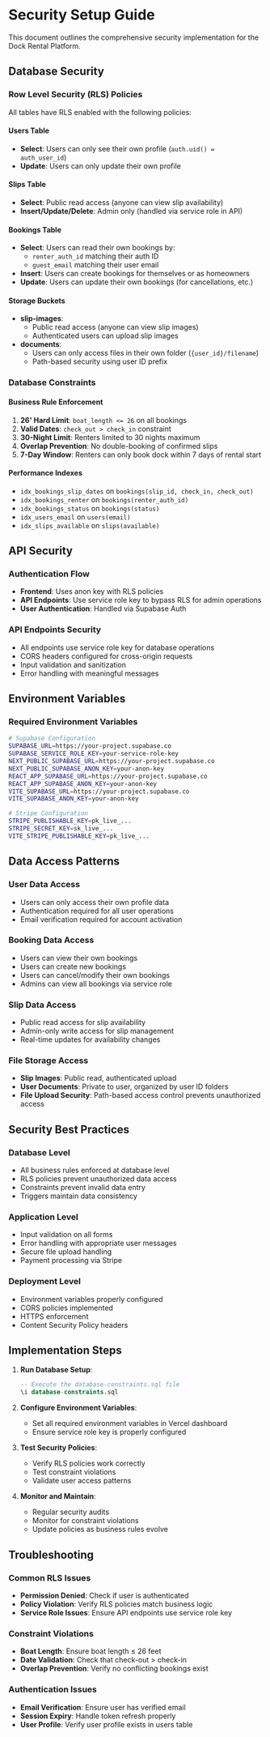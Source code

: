 # Security Setup Guide

This document outlines the comprehensive security implementation for the Dock Rental Platform.

## Database Security

### Row Level Security (RLS) Policies

All tables have RLS enabled with the following policies:

#### Users Table
- **Select**: Users can only see their own profile (`auth.uid() = auth_user_id`)
- **Update**: Users can only update their own profile

#### Slips Table  
- **Select**: Public read access (anyone can view slip availability)
- **Insert/Update/Delete**: Admin only (handled via service role in API)

#### Bookings Table
- **Select**: Users can read their own bookings by:
  - `renter_auth_id` matching their auth ID
  - `guest_email` matching their user email
- **Insert**: Users can create bookings for themselves or as homeowners
- **Update**: Users can update their own bookings (for cancellations, etc.)

#### Storage Buckets
- **slip-images**: 
  - Public read access (anyone can view slip images)
  - Authenticated users can upload slip images
- **documents**:
  - Users can only access files in their own folder (`{user_id}/filename`)
  - Path-based security using user ID prefix

### Database Constraints

#### Business Rule Enforcement
1. **26' Hard Limit**: `boat_length <= 26` on all bookings
2. **Valid Dates**: `check_out > check_in` constraint
3. **30-Night Limit**: Renters limited to 30 nights maximum
4. **Overlap Prevention**: No double-booking of confirmed slips
5. **7-Day Window**: Renters can only book dock within 7 days of rental start

#### Performance Indexes
- `idx_bookings_slip_dates` on `bookings(slip_id, check_in, check_out)`
- `idx_bookings_renter` on `bookings(renter_auth_id)`
- `idx_bookings_status` on `bookings(status)`
- `idx_users_email` on `users(email)`
- `idx_slips_available` on `slips(available)`

## API Security

### Authentication Flow
- **Frontend**: Uses anon key with RLS policies
- **API Endpoints**: Use service role key to bypass RLS for admin operations
- **User Authentication**: Handled via Supabase Auth

### API Endpoints Security
- All endpoints use service role key for database operations
- CORS headers configured for cross-origin requests
- Input validation and sanitization
- Error handling with meaningful messages

## Environment Variables

### Required Environment Variables
```bash
# Supabase Configuration
SUPABASE_URL=https://your-project.supabase.co
SUPABASE_SERVICE_ROLE_KEY=your-service-role-key
NEXT_PUBLIC_SUPABASE_URL=https://your-project.supabase.co
NEXT_PUBLIC_SUPABASE_ANON_KEY=your-anon-key
REACT_APP_SUPABASE_URL=https://your-project.supabase.co
REACT_APP_SUPABASE_ANON_KEY=your-anon-key
VITE_SUPABASE_URL=https://your-project.supabase.co
VITE_SUPABASE_ANON_KEY=your-anon-key

# Stripe Configuration
STRIPE_PUBLISHABLE_KEY=pk_live_...
STRIPE_SECRET_KEY=sk_live_...
VITE_STRIPE_PUBLISHABLE_KEY=pk_live_...
```

## Data Access Patterns

### User Data Access
- Users can only access their own profile data
- Authentication required for all user operations
- Email verification required for account activation

### Booking Data Access
- Users can view their own bookings
- Users can create new bookings
- Users can cancel/modify their own bookings
- Admins can view all bookings via service role

### Slip Data Access
- Public read access for slip availability
- Admin-only write access for slip management
- Real-time updates for availability changes

### File Storage Access
- **Slip Images**: Public read, authenticated upload
- **User Documents**: Private to user, organized by user ID folders
- **File Upload Security**: Path-based access control prevents unauthorized access

## Security Best Practices

### Database Level
- All business rules enforced at database level
- RLS policies prevent unauthorized data access
- Constraints prevent invalid data entry
- Triggers maintain data consistency

### Application Level
- Input validation on all forms
- Error handling with appropriate user messages
- Secure file upload handling
- Payment processing via Stripe

### Deployment Level
- Environment variables properly configured
- CORS policies implemented
- HTTPS enforcement
- Content Security Policy headers

## Implementation Steps

1. **Run Database Setup**:
   ```sql
   -- Execute the database-constraints.sql file
   \i database-constraints.sql
   ```

2. **Configure Environment Variables**:
   - Set all required environment variables in Vercel dashboard
   - Ensure service role key is properly configured

3. **Test Security Policies**:
   - Verify RLS policies work correctly
   - Test constraint violations
   - Validate user access patterns

4. **Monitor and Maintain**:
   - Regular security audits
   - Monitor for constraint violations
   - Update policies as business rules evolve

## Troubleshooting

### Common RLS Issues
- **Permission Denied**: Check if user is authenticated
- **Policy Violation**: Verify RLS policies match business logic
- **Service Role Issues**: Ensure API endpoints use service role key

### Constraint Violations
- **Boat Length**: Ensure boat length ≤ 26 feet
- **Date Validation**: Check that check-out > check-in
- **Overlap Prevention**: Verify no conflicting bookings exist

### Authentication Issues
- **Email Verification**: Ensure user has verified email
- **Session Expiry**: Handle token refresh properly
- **User Profile**: Verify user profile exists in users table
